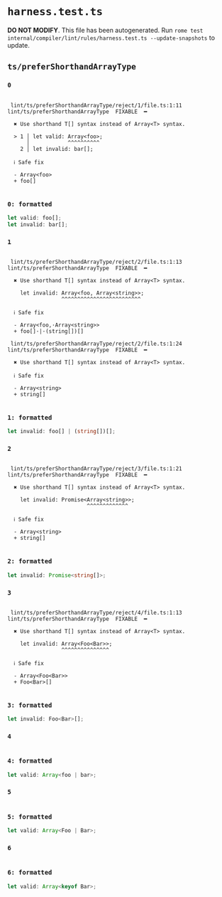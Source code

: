 # `harness.test.ts`

**DO NOT MODIFY**. This file has been autogenerated. Run `rome test internal/compiler/lint/rules/harness.test.ts --update-snapshots` to update.

## `ts/preferShorthandArrayType`

### `0`

```

 lint/ts/preferShorthandArrayType/reject/1/file.ts:1:11 lint/ts/preferShorthandArrayType  FIXABLE  ━

  ✖ Use shorthand T[] syntax instead of Array<T> syntax.

  > 1 │ let valid: Array<foo>;
      │            ^^^^^^^^^^
    2 │ let invalid: bar[];

  ℹ Safe fix

  - Array<foo>
  + foo[]


```

### `0: formatted`

```ts
let valid: foo[];
let invalid: bar[];

```

### `1`

```

 lint/ts/preferShorthandArrayType/reject/2/file.ts:1:13 lint/ts/preferShorthandArrayType  FIXABLE  ━

  ✖ Use shorthand T[] syntax instead of Array<T> syntax.

    let invalid: Array<foo, Array<string>>;
                 ^^^^^^^^^^^^^^^^^^^^^^^^^

  ℹ Safe fix

  - Array<foo,·Array<string>>
  + foo[]·|·(string[])[]

 lint/ts/preferShorthandArrayType/reject/2/file.ts:1:24 lint/ts/preferShorthandArrayType  FIXABLE  ━

  ✖ Use shorthand T[] syntax instead of Array<T> syntax.

  ℹ Safe fix

  - Array<string>
  + string[]


```

### `1: formatted`

```ts
let invalid: foo[] | (string[])[];

```

### `2`

```

 lint/ts/preferShorthandArrayType/reject/3/file.ts:1:21 lint/ts/preferShorthandArrayType  FIXABLE  ━

  ✖ Use shorthand T[] syntax instead of Array<T> syntax.

    let invalid: Promise<Array<string>>;
                         ^^^^^^^^^^^^^

  ℹ Safe fix

  - Array<string>
  + string[]


```

### `2: formatted`

```ts
let invalid: Promise<string[]>;

```

### `3`

```

 lint/ts/preferShorthandArrayType/reject/4/file.ts:1:13 lint/ts/preferShorthandArrayType  FIXABLE  ━

  ✖ Use shorthand T[] syntax instead of Array<T> syntax.

    let invalid: Array<Foo<Bar>>;
                 ^^^^^^^^^^^^^^^

  ℹ Safe fix

  - Array<Foo<Bar>>
  + Foo<Bar>[]


```

### `3: formatted`

```ts
let invalid: Foo<Bar>[];

```

### `4`

```

```

### `4: formatted`

```ts
let valid: Array<foo | bar>;

```

### `5`

```

```

### `5: formatted`

```ts
let valid: Array<Foo | Bar>;

```

### `6`

```

```

### `6: formatted`

```ts
let valid: Array<keyof Bar>;

```
